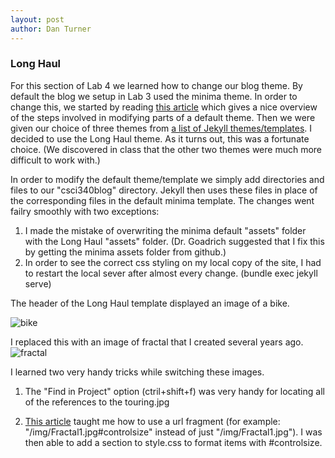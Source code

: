 ```yaml
---
layout: post
author: Dan Turner
---
```

### Long Haul

For this section of Lab 4 we learned how to change our blog theme. By default the blog we setup in Lab 3 used the minima theme. In order to change this, we started by reading [this article](https://jekyllrb.com/docs/themes/#overriding-theme-defaults) which gives a nice overview of the steps involved in modifying parts of a default theme. Then we were given our choice of three themes from [a list of Jekyll themes/templates](https://www.wowthemes.net/jekyll-themes-templates/). I decided to use the Long Haul theme. As it turns out, this was a fortunate choice. (We discovered in class that the other two themes were much more difficult to work with.)

In order to modify the default theme/template we simply add directories and files to our "csci340blog" directory. Jekyll then uses these files in place of the corresponding files in the default minima template. The changes went failry smoothly with two exceptions:
1. I made the mistake of overwriting the minima default "assets" folder with the Long Haul "assets" folder. (Dr. Goadrich suggested that I fix this by getting the minima assets folder from github.)
2. In order to see the correct css styling on my local copy of the site, I had to restart the local sever after almost every change.  (bundle exec jekyll serve)

The header of the Long Haul template displayed an image of a bike.

![bike]({{site.baseurl}}/assets/img/touring.jpg#controlsize)

I replaced this with an image of fractal that I created several years ago.
![fractal]({{site.baseurl}}/assets/img/Fractal1.jpg#controlsize)

I learned two very handy tricks while switching these images.
1. The "Find in Project" option (ctril+shift+f) was very handy for locating all of the references to the touring.jpg

2. [This article](https://www.xaprb.com/blog/how-to-style-images-with-markdown/) taught me how to use a url fragment (for example: "/img/Fractal1.jpg#controlsize" instead of just "/img/Fractal1.jpg"). I was then able to add a section to style.css to format items with #controlsize.
